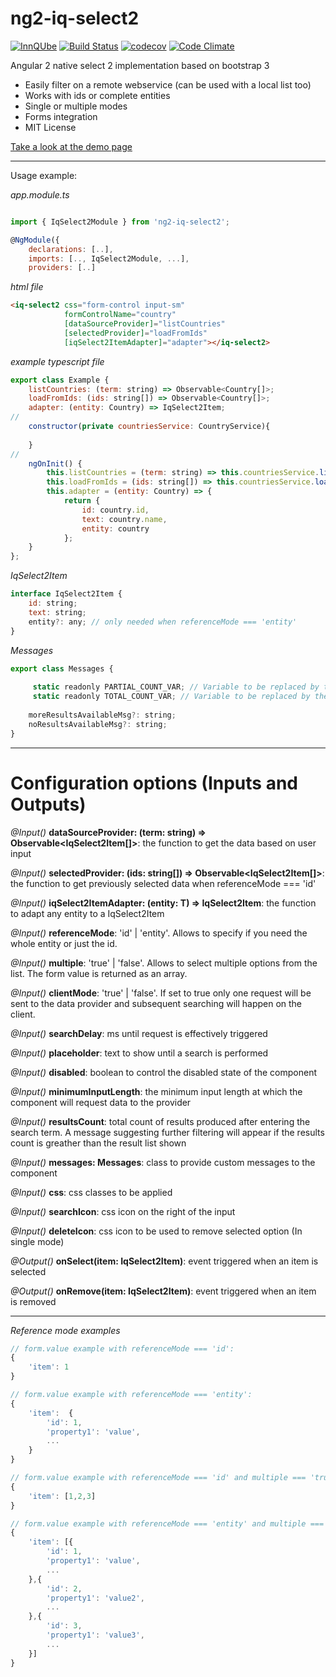 # ng2-iq-select2

[![InnQUbe](http://www.innqube.com/powered-by-innqube.png)](http://www.innqube.com/)
[![Build Status](https://travis-ci.org/Innqube/ng2-iq-select2.svg?branch=master)](https://travis-ci.org/Innqube/ng2-iq-select2)
[![codecov](https://codecov.io/gh/Innqube/ng2-iq-select2/branch/master/graph/badge.svg)](https://codecov.io/gh/Innqube/ng2-iq-select2)
[![Code Climate](https://codeclimate.com/github/Innqube/ng2-iq-select2/badges/gpa.svg)](https://codeclimate.com/github/Innqube/ng2-iq-select2)

Angular 2 native select 2 implementation based on bootstrap 3

* Easily filter on a remote webservice (can be used with a local list too)
* Works with ids or complete entities
* Single or multiple modes
* Forms integration
* MIT License


[Take a look at the demo page](https://innqube.github.io/ng2-iq-select2-demo)

---

Usage example:

*app.module.ts*
```javascript

import { IqSelect2Module } from 'ng2-iq-select2';

@NgModule({
    declarations: [..],
    imports: [.., IqSelect2Module, ...],
    providers: [..]
```

*html file*
```html
<iq-select2 css="form-control input-sm" 
            formControlName="country" 
            [dataSourceProvider]="listCountries"
            [selectedProvider]="loadFromIds"
            [iqSelect2ItemAdapter]="adapter"></iq-select2>
```

*example typescript file*
```javascript
export class Example {
    listCountries: (term: string) => Observable<Country[]>;
    loadFromIds: (ids: string[]) => Observable<Country[]>;
    adapter: (entity: Country) => IqSelect2Item;
//
    constructor(private countriesService: CountryService){
    
    }
//
    ngOnInit() {
        this.listCountries = (term: string) => this.countriesService.listCountries(term);
        this.loadFromIds = (ids: string[]) => this.countriesService.loadCountriesFromIds(ids);
        this.adapter = (entity: Country) => {
            return {
                id: country.id,
                text: country.name,
                entity: country
            };
    }
};
```

*IqSelect2Item*
```javascript
interface IqSelect2Item {
    id: string;
    text: string;
    entity?: any; // only needed when referenceMode === 'entity'
}
```

*Messages*
```javascript
export class Messages {
    
     static readonly PARTIAL_COUNT_VAR; // Variable to be replaced by the amount of results being shown
     static readonly TOTAL_COUNT_VAR; // Variable to be replaced by the total count of results
    
    moreResultsAvailableMsg?: string;
    noResultsAvailableMsg?: string;
}
```

---

Configuration options (Inputs and Outputs)
==========================================

*@Input()* **dataSourceProvider: (term: string) => Observable<IqSelect2Item<T>[]>**: the function to get the data based on user input

*@Input()* **selectedProvider: (ids: string[]) => Observable<IqSelect2Item<T>[]>**: the function to get previously selected data when referenceMode === 'id'

*@Input()* **iqSelect2ItemAdapter: (entity: T) => IqSelect2Item**: the function to adapt any entity to a IqSelect2Item

*@Input()* **referenceMode**: 'id' | 'entity'. Allows to specify if you need the whole entity or just the id.

*@Input()* **multiple**: 'true' | 'false'. Allows to select multiple options from the list. The form value is returned as an array.

*@Input()* **clientMode**: 'true' | 'false'. If set to true only one request will be sent to the data provider and subsequent searching will happen on the client.

*@Input()* **searchDelay**: ms until request is effectively triggered

*@Input()* **placeholder**: text to show until a search is performed

*@Input()* **disabled**: boolean to control the disabled state of the component

*@Input()* **minimumInputLength**: the minimum input length at which the component will request data to the provider

*@Input()* **resultsCount**: total count of results produced after entering the search term. A message suggesting further filtering will appear if the results count is greather than the result list shown

*@Input()* **messages: Messages**: class to provide custom messages to the component

*@Input()* **css**: css classes to be applied

*@Input()* **searchIcon**: css icon on the right of the input

*@Input()* **deleteIcon**: css icon to be used to remove selected option (In single mode)

*@Output()* **onSelect(item: IqSelect2Item)**: event triggered when an item is selected

*@Output()* **onRemove(item: IqSelect2Item)**: event triggered when an item is removed

---

*Reference mode examples*
```javascript
// form.value example with referenceMode === 'id':
{
    'item': 1
}

// form.value example with referenceMode === 'entity':
{
    'item':  {
        'id': 1,
        'property1': 'value',
        ...
    }
}

// form.value example with referenceMode === 'id' and multiple === 'true':
{
    'item': [1,2,3]
}

// form.value example with referenceMode === 'entity' and multiple === 'true':
{
    'item': [{
        'id': 1,
        'property1': 'value',
        ...
    },{
        'id': 2,
        'property1': 'value2',
        ...
    },{
        'id': 3,
        'property1': 'value3',
        ...
    }]
}

```
